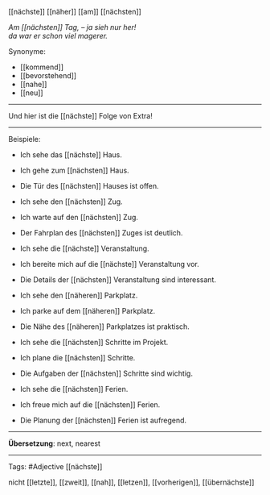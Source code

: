 [[nächste]]
[[näher]]
[[am]] [[nächsten]]


*Am [[nächsten]] Tag, – ja sieh nur her!*  
*da war er schon viel magerer.*  

Synonyme:
- [[kommend]]
- [[bevorstehend]]
- [[nahe]]
- [[neu]]
---
Und hier ist die [[nächste]] Folge von Extra!

---
Beispiele:

- Ich sehe das [[nächste]] Haus.
- Ich gehe zum [[nächsten]] Haus.
- Die Tür des [[nächsten]] Hauses ist offen.

- Ich sehe den [[nächsten]] Zug.
- Ich warte auf den [[nächsten]] Zug.
- Der Fahrplan des [[nächsten]] Zuges ist deutlich.

- Ich sehe die [[nächste]] Veranstaltung.
- Ich bereite mich auf die [[nächste]] Veranstaltung vor.
- Die Details der [[nächsten]] Veranstaltung sind interessant.

- Ich sehe den [[näheren]] Parkplatz.
- Ich parke auf dem [[näheren]] Parkplatz.
- Die Nähe des [[näheren]] Parkplatzes ist praktisch.

- Ich sehe die [[nächsten]] Schritte im Projekt.
- Ich plane die [[nächsten]] Schritte.
- Die Aufgaben der [[nächsten]] Schritte sind wichtig.

- Ich sehe die [[nächsten]] Ferien.
- Ich freue mich auf die [[nächsten]] Ferien.
- Die Planung der [[nächsten]] Ferien ist aufregend.

---
**Übersetzung**:
next, nearest

---

Tags: 
#Adjective [[nächste]]

nicht [[letzte]], [[zweit]], [[nah]], [[letzen]], [[vorherigen]], [[übernächste]]